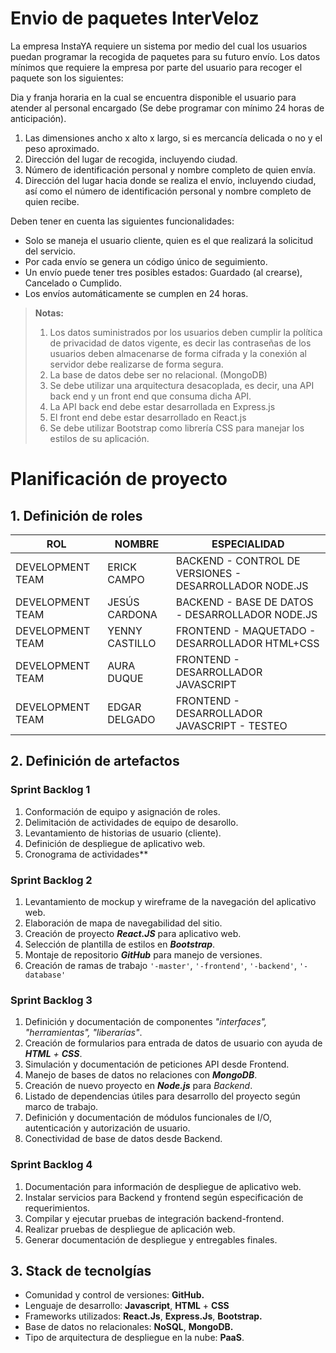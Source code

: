 # Envio de paquetes InterVeloz
La empresa InstaYA requiere un sistema por medio del cual los usuarios puedan programar la recogida de paquetes para su futuro envío.
Los datos mínimos que requiere la empresa por parte del usuario para recoger el paquete son los siguientes:

Dia y franja horaria en la cual se encuentra disponible el usuario para atender al personal encargado (Se debe programar con mínimo 24 horas de anticipación).
1. Las dimensiones ancho x alto x largo, si es mercancía delicada o no y el peso aproximado.
2. Dirección del lugar de recogida, incluyendo ciudad.
3. Número de identificación personal y nombre completo de quien envía.
4. Dirección del lugar hacia donde se realiza el envío, incluyendo ciudad, así como el número de identificación personal y nombre completo de quien recibe.

Deben tener en cuenta las siguientes funcionalidades:

- Solo se maneja el usuario cliente, quien es el que realizará la solicitud del servicio.
- Por cada envío se genera un código único de seguimiento.
- Un envío puede tener tres posibles estados: Guardado (al crearse), Cancelado o Cumplido.
- Los envíos automáticamente se cumplen en 24 horas.

> **Notas:**
> 1. Los datos suministrados por los usuarios deben cumplir la política de privacidad de datos vigente, es decir las contraseñas de los usuarios deben almacenarse de forma cifrada y la conexión al servidor debe realizarse de forma segura.
> 2. La base de datos debe ser no relacional. (MongoDB)
> 3. Se debe utilizar una arquitectura desacoplada, es decir, una API back end y un front end que consuma dicha API.
> 4. La API back end debe estar desarrollada en Express.js
> 5. El front end debe estar desarrollado en React.js
> 6. Se debe utilizar Bootstrap como librería CSS  para manejar los estilos de su aplicación.

# Planificación de proyecto

## 1. Definición de roles

|ROL  |NOMBRE  |ESPECIALIDAD |
|-- | -- | -- |
|DEVELOPMENT TEAM |ERICK CAMPO |BACKEND - CONTROL DE VERSIONES - DESARROLLADOR NODE.JS|
|DEVELOPMENT TEAM |JESÚS CARDONA |BACKEND - BASE DE DATOS - DESARROLLADOR NODE.JS|
|DEVELOPMENT TEAM | YENNY CASTILLO |FRONTEND - MAQUETADO - DESARROLLADOR HTML+CSS|
|DEVELOPMENT TEAM | AURA DUQUE | FRONTEND - DESARROLLADOR JAVASCRIPT|
|DEVELOPMENT TEAM | EDGAR DELGADO | FRONTEND - DESARROLLADOR JAVASCRIPT - TESTEO|


## 2. Definición de artefactos

### Sprint Backlog 1
1. Conformación de equipo y asignación de roles.
2. Delimitación de actividades de equipo de desarollo.
3. Levantamiento de historias de usuario (cliente).
4. Definición de despliegue de aplicativo web.
5. Cronograma de actividades**

### Sprint Backlog 2
1. Levantamiento de mockup y wireframe de la navegación del aplicativo web.
2. Elaboración de mapa de navegabilidad del sitio.
3. Creación de proyecto _**React.JS**_ para aplicativo web.
4. Selección de plantilla de estilos en _**Bootstrap**_.
5. Montaje de repositorio _**GitHub**_ para manejo de versiones.
6. Creación de ramas de trabajo `'-master'`, `'-frontend'`, `'-backend'`, `'-database'`

### Sprint Backlog 3
1. Definición y documentación de componentes _"interfaces", "herramientas", "liberarías"_.
2. Creación de formularios para entrada de datos de usuario con ayuda de _**HTML** + **CSS**_.
3. Simulación y documentación de peticiones API desde Frontend.
4. Manejo de bases de datos no relaciones con _**MongoDB**_.
5. Creación de nuevo proyecto en _**Node.js**_ para _Backend_.
7. Listado de dependencias útiles para desarrollo del proyecto según marco de trabajo.
6. Definición y documentación de módulos funcionales de I/O, autenticación y autorización de usuario.
8. Conectividad de base de datos desde Backend.

### Sprint Backlog 4
1. Documentación para información de despliegue de aplicativo web.
2. Instalar servicios para Backend y frontend según especificación de requerimientos.
3. Compilar y ejecutar pruebas de integración backend-frontend.
4. Realizar pruebas de despliegue de aplicación web.
5. Generar documentación de despliegue y entregables finales.


## 3. Stack de tecnolgías

- Comunidad y control de versiones: **GitHub.**
- Lenguaje de desarrollo: **Javascript**, **HTML** + **CSS**
- Frameworks utilizados: **React.Js**, **Express.Js**, **Bootstrap.**
- Base de datos no relacionales: **NoSQL**, **MongoDB.**
- Tipo de arquitectura de despliegue en la nube: **PaaS**.


